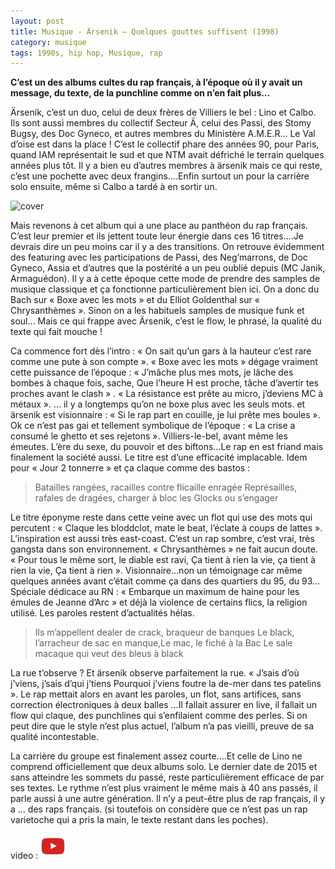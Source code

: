 ```yaml
---
layout: post
title: Musique - Ärsenik – Quelques gouttes suffisent (1998)
category: musique
tags: 1990s, hip hop, Musique, rap
---
```


**C’est un des albums cultes du rap français, à l’époque où il y avait un message, du texte, de la punchline comme on n’en fait plus…**

Ärsenik, c’est un duo, celui de deux frères de Villiers le bel : Lino et Calbo. Ils sont aussi membres du collectif Secteur Ä, celui des Passi, des Stomy Bugsy, des Doc Gyneco, et autres membres du Ministère A.M.E.R… Le Val d’oise est dans la place ! C’est le collectif phare des années 90, pour Paris, quand IAM représentait le sud et que NTM avait défriché le terrain quelques années plus tôt. Il y a bien eu d’autres membres à ärsenik mais ce qui reste, c’est une pochette avec deux frangins….Enfin surtout un pour la carrière solo ensuite, même si Calbo a tardé à en sortir un.

![cover](https://filedn.eu/llqi9IBxlYouGRXYG2xlROb/img/2020/arsenik.jpg)

Mais revenons à cet album qui a une place au panthéon du rap français. C’est leur premier et ils jettent toute leur énergie dans ces 16 titres….Je devrais dire un peu moins car il y a des transitions. On retrouve évidemment des featuring avec les participations de Passi, des Neg’marrons, de Doc Gyneco, Assia et d’autres que la postérité a un peu oublié depuis (MC Janik, Armaguédon). Il y a à cette époque cette mode de prendre des samples de musique classique et ça fonctionne particulièrement bien ici. On a donc du Bach sur « Boxe avec les mots » et du Elliot Goldenthal sur « Chrysanthèmes ». Sinon on a les habituels samples de musique funk et soul… Mais ce qui frappe avec Ärsenik, c’est le flow, le phrasé, la qualité du texte qui fait mouche !

Ca commence fort dès l’intro : « On sait qu’un gars à la hauteur c’est rare comme une pute à son compte ». « Boxe avec les mots » dégage vraiment cette puissance de l’époque : « J’mâche plus mes mots, je lâche des bombes à chaque fois, sache, Que l’heure H est proche, tâche d’avertir tes proches avant le clash » . « La résistance est prête au micro, j’deviens MC à métaux ». … il y a longtemps qu’on ne boxe plus avec les seuls mots. et ärsenik est visionnaire : « Si le rap part en couille, je lui prête mes boules ». Ok ce n’est pas gai et tellement symbolique de l’époque : « La crise a consumé le ghetto et ses rejetons ». Villiers-le-bel, avant même les émeutes. L’ère du sexe, du pouvoir et des biftons…Le rap en est friand mais finalement la société aussi. Le titre est d’une efficacité implacable. Idem pour « Jour 2 tonnerre » et ça claque comme des bastos :

>Batailles rangées, racailles contre flicaille enragée
>Représailles, rafales de dragées, charger à bloc les Glocks ou s’engager

Le titre éponyme reste dans cette veine avec un flot qui use des mots qui percutent : « Claque les bloddclot, mate le beat, l’éclate à coups de lattes ». L’inspiration est aussi très east-coast. C’est un rap sombre, c’est vrai, très gangsta dans son environnement. « Chrysanthèmes » ne fait aucun doute. « Pour tous le même sort, le diable est ravi, Ça tient à rien la vie, ça tient à rien la vie, Ça tient à rien ».  Visionnaire…non un témoignage car même quelques années avant c’était comme ça dans des quartiers du 95, du 93…Spéciale dédicace au RN : « Embarque un maximum de haine pour les émules de Jeanne d’Arc » et déjà la violence de certains flics, la religion utilisé. Les paroles restent d’actualités hélas.

>Ils m’appellent dealer de crack, braqueur de banques
>Le black, l’arracheur de sac en manque,Le mac, le fiché à la Bac
>Le sale macaque qui veut des bleus à black

La rue t’observe ? Et ärsenik observe parfaitement la rue. « J’sais d’où j’viens, j’sais d’qui j’tiens
Pourquoi j’viens foutre la de-mer dans tes patelins ». Le rap mettait alors en avant les paroles, un flot, sans artifices, sans correction électroniques à deux balles …Il fallait assurer en live, il fallait un flow qui claque, des punchlines qui s’enfilaient comme des perles. Si on peut dire que le style n’est plus actuel, l’album n’a pas vieilli, preuve de sa qualité incontestable.

La carrière du groupe est finalement assez courte….Et celle de Lino ne comprend officiellement que deux albums solo. Le dernier date de 2015 et sans atteindre les sommets du passé, reste particulièrement efficace de par ses textes. Le rythme n’est plus vraiment le même mais à 40 ans passés, il parle aussi à une autre génération. Il n’y a peut-être plus de rap français, il y a … des raps français. (si toutefois on considère que ce n’est pas un rap varietoche qui a pris la main, le texte restant dans les poches).

video : [![video](/images/youtube.png)](https://youtu.be/V_6KlvS992Q)
